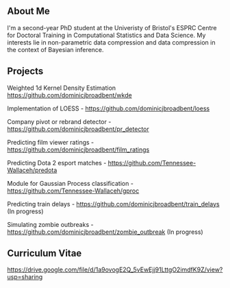## About Me
I'm a second-year PhD student at the Univeristy of Bristol's ESPRC Centre for Doctoral Training in Computational Statistics and Data Science. My interests lie in non-parametric data compression and data compression in the context of Bayesian inference.

## Projects
Weighted 1d Kernel Density Estimation https://github.com/dominicjbroadbent/wkde

Implementation of LOESS - https://github.com/dominicjbroadbent/loess

Company pivot or rebrand detector - https://github.com/dominicjbroadbent/pr_detector

Predicting film viewer ratings - https://github.com/dominicjbroadbent/film_ratings

Predicting Dota 2 esport matches - https://github.com/Tennessee-Wallaceh/predota

Module for Gaussian Process classification - https://github.com/Tennessee-Wallaceh/gproc

Predicting train delays - https://github.com/dominicjbroadbent/train_delays (In progress)

Simulating zombie outbreaks - https://github.com/dominicjbroadbent/zombie_outbreak (In progress)

## Curriculum Vitae
https://drive.google.com/file/d/1a9ovogE2Q_5vEwEjj91LttgO2imdfK9Z/view?usp=sharing

